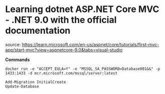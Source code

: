 # Learning dotnet ASP.NET Core MVC - .NET 9.0 with the official documentation

source: https://learn.microsoft.com/en-us/aspnet/core/tutorials/first-mvc-app/start-mvc?view=aspnetcore-9.0&tabs=visual-studio

**Commands**

```
docker run -e "ACCEPT_EULA=Y" -e "MSSQL_SA_PASSWORD=Database001&&" -p 1433:1433 -d mcr.microsoft.com/mssql/server:latest

Add-Migration InitialCreate
Update-Database

```
